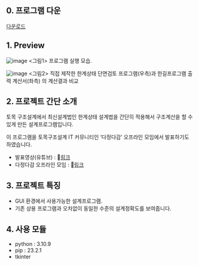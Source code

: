 ## 0. **프로그램 다운**
[다운로드](https://drive.google.com/file/d/1_BdhS5AS2oNsx59Za617HBWvPA_SVmfa/view)

## 1. **Preview**

![image](https://github.com/YoHaiYo/LSD_calculator/assets/124754510/b77b6e4a-6b45-4424-aa7c-05544ff613f2)
<그림1> 프로그램 실행 모습. 

![image](https://github.com/YoHaiYo/LSD_calculator/assets/124754510/975442c4-aba3-4fea-9f93-74b0f943fd09)
<그림2> 직접 제작한 한계상태 단면검토 프로그램(우측)과 한길프로그램 출력 계산서(좌측) 의 계산결과 비교

## 2. 프로젝트 간단 소개

 토목 구조설계에서 최신설계법인 한계상태 설계법을 간단히 적용해서 구조계산을 할 수 있게 만든 설계프로그램입니다. 

 이 프로그램을 토목구조설계 IT 커뮤니티인 ‘다정다감’ 오프라인 모임에서 발표하기도 하였습니다. 

- 발표영상(유튜브) : 🔗[링크](https://www.youtube.com/watch?v=VVGP1VTHxoE&t=3974s)
- 다정다감 오프라인 모임 : 🔗[링크](http://www.gumifo.org/zeroboard/view.php?id=devtips&page=1&sn1=&divpage=1&sn=off&ss=on&sc=on&select_arrange=headnum&desc=asc&no=60)

## 3. 프로젝트 특징

- GUI 환경에서 사용가능한 설계프로그램.
- 기존 상용 프로그램과 오차없이 동일한 수준의 설계정확도를 보여줍니다.

## 4. 사용 모듈

- python : 3.10.9
- pip : 23.2.1
- tkinter
